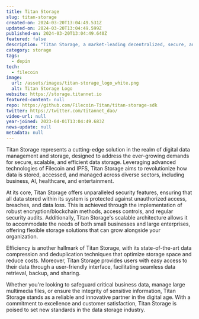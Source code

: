 ```yaml
---
title: Titan Storage
slug: titan-storage
created-on: 2024-03-20T13:04:49.531Z
updated-on: 2024-03-20T13:04:49.599Z
published-on: 2024-03-20T13:04:49.640Z
featured: false
description: "Titan Storage, a market-leading decentralized, secure, and efficient storage solution."
category: storage
tags:
  - depin
tech:
  - filecoin
image:
  url: /assets/images/titan-storage_logo_white.png
  alt: Titan Storage Logo
website: https://storage.titannet.io
featured-content: null
repo: https://github.com/Filecoin-Titan/titan-storage-sdk
twitter: https://twitter.com/titannet_dao/
video-url: null
year-joined: 2023-04-01T13:04:49.683Z
news-update: null
metadata: null
---
```


Titan Storage represents a cutting-edge solution in the realm of digital data management and storage, designed to address the ever-growing demands for secure, scalable, and efficient data storage. Leveraging advanced technologies of Filecoin and IPFS, Titan Storage aims to revolutionize how data is stored, accessed, and managed across diverse sectors, including business, AI, healthcare, and entertainment.

At its core, Titan Storage offers unparalleled security features, ensuring that all data stored within its system is protected against unauthorized access, breaches, and data loss. This is achieved through the implementation of robust encryption/blockchain methods, access controls, and regular security audits. Additionally, Titan Storage's scalable architecture allows it to accommodate the needs of both small businesses and large enterprises, offering flexible storage solutions that can grow alongside your organization.

Efficiency is another hallmark of Titan Storage, with its state-of-the-art data compression and deduplication techniques that optimize storage space and reduce costs. Moreover, Titan Storage provides users with easy access to their data through a user-friendly interface, facilitating seamless data retrieval, backup, and sharing.

Whether you're looking to safeguard critical business data, manage large multimedia files, or ensure the integrity of sensitive information, Titan Storage stands as a reliable and innovative partner in the digital age. With a commitment to excellence and customer satisfaction, Titan Storage is poised to set new standards in the data storage industry.
